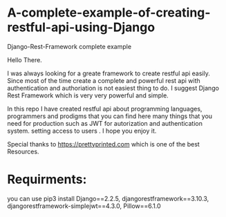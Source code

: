 # A-complete-example-of-creating-restful-api-using-Django
Django-Rest-Framework complete example


Hello There.

I was always looking for a greate framework to create restful api easily. Since most of the time create a complete and powerful rest api with authentication and authoriation is not easiest thing to do.
I suggest Django Rest Framework which is very very powerful and simple.

In this repo I have created restful api about programming languages, programmers and prodigms that you can find here many things that you need for production such as JWT for autorization and authentication system. setting access to users .
I hope you enjoy it.

Special thanks to https://prettyprinted.com which is one of the best Resources.

# Requirments:
  you can use pip3 install
  Django==2.2.5,
  djangorestframework==3.10.3,
  djangorestframework-simplejwt==4.3.0,
  Pillow==6.1.0
